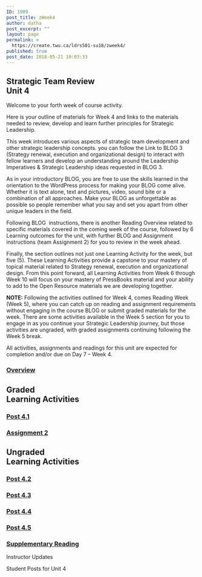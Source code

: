 ```yaml
---
ID: 1909
post_title: zWeek4
author: datha
post_excerpt: ""
layout: page
permalink: >
  https://create.twu.ca/ldrs501-su18/zweek4/
published: true
post_date: 2018-05-21 10:03:33
---
```

<!--themify_builder_static--><h2>Strategic Team Review<br />Unit 4</h2>
 <p>Welcome to your forth week of course activity.</p><p>Here is your outline of materials for Week 4 and links to the materials needed to review, develop and learn further principles for Strategic Leadership.</p><p>This week introduces various aspects of strategic team development and other strategic leadership concepts. you can follow the Link to BLOG 3 (Strategy renewal, execution and organizational design) to interact with fellow learners and develop an understanding around the Leadership Imperatives &#038; Strategic Leadership ideas requested in BLOG 3.</p><p>As in your introductory BLOG, you are free to use the skills learned in the orientation to the WordPress process for making your BLOG come alive. Whether it is text alone, text and pictures, video, sound bite or a combination of all approaches. Make your BLOG as unforgettable as possible so people remember what you say and set you apart from other unique leaders in the field.</p><p>Following BLOG  instructions, there is another Reading Overview related to specific materials covered in the coming week of the course, followed by 6 Learning outcomes for the unit, with further BLOG and Assignment instructions (team Assignment 2) for you to review in the week ahead.</p><p>Finally, the section outlines not just one Learning Activity for the week, but five (5). These Learning Activities provide a capstone to your mastery of topical material related to Strategy renewal, execution and organizational design. From this point forward, all Learning Activities from Week 6 through Week 10 will focus on your mastery of PressBooks material and your ability to add to the Open Resource materials we are developing together.</p><p><strong>NOTE:</strong> Following the activities outlined for Week 4, comes Reading Week (Week 5), where you can catch up on reading and assignment requirements without engaging in the course BLOG or submit graded materials for the week. There are some activities available in the Week 5 section for you to engage in as you continue your Strategic Leadership journey, but those activities are ungraded, with graded assignments continuing following the Week 5 break.</p><p>All activities, assignments and readings for this unit are expected for completion and/or due on Day 7 &#8211; Week 4.</p>
 
 <a href="https://create.twu.ca/ldrs501-su18/unit-4/"> 
 
 </a> 
 <h3><a href="https://create.twu.ca/ldrs501-su18/unit-4/">Overview</a></h3> 
 
<h2>Graded<br />Learning Activities</h2>
 
 <a href="https://create.twu.ca/ldrs501-su18/post-4-1/"> 
 
 </a> 
 <h3><a href="https://create.twu.ca/ldrs501-su18/post-4-1/">Post 4.1</a></h3> 
 
 
 <a href="https://create.twu.ca/ldrs501-su18/assignment-2/"> 
 
 </a> 
 <h3><a href="https://create.twu.ca/ldrs501-su18/assignment-2/">Assignment 2</a></h3> 
 
<h2>Ungraded<br />Learning Activities</h2>
 
 <a href="https://create.twu.ca/ldrs501-su18/week-4-post-4-2/"> 
 
 </a> 
 <h3><a href="https://create.twu.ca/ldrs501-su18/week-4-post-4-2/">Post 4.2</a></h3> 
 
 
 <a href="https://create.twu.ca/ldrs501-su18/week-4-post-4-3/"> 
 
 </a> 
 <h3><a href="https://create.twu.ca/ldrs501-su18/week-4-post-4-3/">Post 4.3</a></h3> 
 
 
 <a href="https://create.twu.ca/ldrs501-su18/week-4-post-4-4/"> 
 
 </a> 
 <h3><a href="https://create.twu.ca/ldrs501-su18/week-4-post-4-4/">Post 4.4</a></h3> 
 
 
 <a href="https://create.twu.ca/ldrs501-su18/week-4-post-4-5/"> 
 
 </a> 
 <h3><a href="https://create.twu.ca/ldrs501-su18/week-4-post-4-5/">Post 4.5</a></h3> 
 
 
 <a href="https://create.twu.ca/ldrs501-su18/week-4-supplementary-reading/"> 
 
 </a> 
 <h3><a href="https://create.twu.ca/ldrs501-su18/week-4-supplementary-reading/">Supplementary Reading</a></h3> 
 
 
 Instructor Updates 
 
 Student Posts for Unit 4<!--/themify_builder_static-->